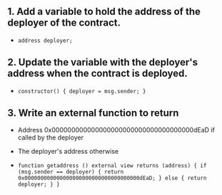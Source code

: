 ## 1. Add a variable to hold the address of the deployer of the contract.

* `address deployer;`

## 2. Update the variable with the deployer's address when the contract is deployed.

* `constructor() {
    deployer = msg.sender;
}`

## 3. Write an external function to return

* Address 0x000000000000000000000000000000000000dEaD if called by the deployer
* The deployer's address otherwise

* `function getaddress () external view returns (address) {
    if (msg.sender == deployer) {
        return 0x000000000000000000000000000000000000dEaD;
} else {
  return deployer;
 }
}`
